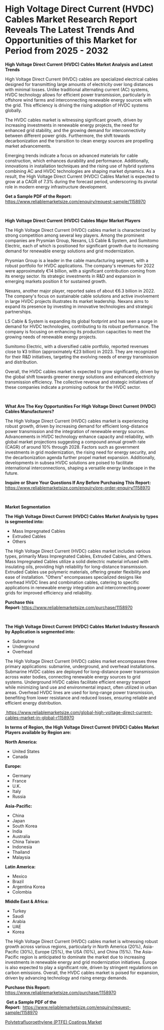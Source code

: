 <p><h1>High Voltage Direct Current (HVDC) Cables Market Research Report Reveals The Latest Trends And Opportunities of this Market for Period from 2025 - 2032</h1></p><p><strong>High Voltage Direct Current (HVDC) Cables Market Analysis and Latest Trends</strong></p>
<p><p>High Voltage Direct Current (HVDC) cables are specialized electrical cables designed for transmitting large amounts of electricity over long distances with minimal losses. Unlike traditional alternating current (AC) systems, HVDC technology allows for efficient power transmission, particularly in offshore wind farms and interconnecting renewable energy sources with the grid. This efficiency is driving the rising adoption of HVDC systems globally.</p><p>The HVDC cables market is witnessing significant growth, driven by increasing investments in renewable energy projects, the need for enhanced grid stability, and the growing demand for interconnectivity between different power grids. Furthermore, the shift towards decarbonization and the transition to clean energy sources are propelling market advancements.</p><p>Emerging trends indicate a focus on advanced materials for cable construction, which enhances durability and performance. Additionally, innovations in installation techniques and the rising use of hybrid systems combining AC and HVDC technologies are shaping market dynamics. As a result, the High Voltage Direct Current (HVDC) Cables Market is expected to grow at a CAGR of 7.3% during the forecast period, underscoring its pivotal role in modern energy infrastructure development.</p></p>
<p><strong>Get a Sample PDF of the Report:&nbsp;</strong> <a href="https://www.reliablemarketsize.com/enquiry/request-sample/1158970?utm_campaign=2212&utm_medium=2&utm_source=Github&utm_content=ia&utm_term=01022025&utm_id=high-voltage-direct-current-hvdc-cables">https://www.reliablemarketsize.com/enquiry/request-sample/1158970</a></p>
<p>&nbsp;</p>
<p><strong>High Voltage Direct Current (HVDC) Cables Major Market Players</strong></p>
<p><p>The High Voltage Direct Current (HVDC) cables market is characterized by strong competition among several key players. Among the prominent companies are Prysmian Group, Nexans, LS Cable & System, and Sumitomo Electric, each of which is positioned for significant growth due to increasing demand for renewable energy solutions and grid modernization.</p><p>Prysmian Group is a leader in the cable manufacturing segment, with a robust portfolio for HVDC applications. The company's revenues for 2022 were approximately €14 billion, with a significant contribution coming from its energy sector. Its strategic investments in R&D and expansion in emerging markets position it for sustained growth.</p><p>Nexans, another major player, reported sales of about €6.3 billion in 2022. The company's focus on sustainable cable solutions and active involvement in large HVDC projects illustrates its market leadership. Nexans aims to expand its presence by investing in innovative technologies and strategic partnerships.</p><p>LS Cable & System is expanding its global footprint and has seen a surge in demand for HVDC technologies, contributing to its robust performance. The company is focusing on enhancing its production capacities to meet the growing needs of renewable energy projects.</p><p>Sumitomo Electric, with a diversified cable portfolio, reported revenues close to ¥3 trillion (approximately €23 billion) in 2023. They are recognized for their R&D initiatives, targeting the evolving needs of energy transmission and distribution.</p><p>Overall, the HVDC cables market is expected to grow significantly, driven by the global shift towards greener energy solutions and enhanced electricity transmission efficiency. The collective revenue and strategic initiatives of these companies indicate a promising outlook for the HVDC sector.</p></p>
<p>&nbsp;</p>
<p><strong>What Are The Key Opportunities For High Voltage Direct Current (HVDC) Cables Manufacturers?</strong></p>
<p><p>The High Voltage Direct Current (HVDC) cables market is experiencing robust growth, driven by increasing demand for efficient long-distance power transmission and the integration of renewable energy sources. Advancements in HVDC technology enhance capacity and reliability, with global market projections suggesting a compound annual growth rate (CAGR) of around 10% through 2028. Factors such as government investments in grid modernization, the rising need for energy security, and the decarbonization agenda further propel market expansion. Additionally, developments in subsea HVDC solutions are poised to facilitate international interconnections, shaping a versatile energy landscape in the future.</p></p>
<p><strong>Inquire or Share Your Questions If Any Before Purchasing This Report:</strong> <a href="https://www.reliablemarketsize.com/enquiry/pre-order-enquiry/1158970?utm_campaign=2212&utm_medium=2&utm_source=Github&utm_content=ia&utm_term=01022025&utm_id=high-voltage-direct-current-hvdc-cables">https://www.reliablemarketsize.com/enquiry/pre-order-enquiry/1158970</a></p>
<p>&nbsp;</p>
<p><strong>Market Segmentation</strong></p>
<p><strong>The High Voltage Direct Current (HVDC) Cables Market Analysis by types is segmented into:</strong></p>
<p><ul><li>Mass Impregnated Cables</li><li>Extruded Cables</li><li>Others</li></ul></p>
<p><p>The High Voltage Direct Current (HVDC) cables market includes various types, primarily Mass Impregnated Cables, Extruded Cables, and Others. Mass Impregnated Cables utilize a solid dielectric material infused with insulating oils, providing high reliability for long-distance transmission. Extruded Cables use polymeric materials, offering greater flexibility and ease of installation. "Others" encompasses specialized designs like overhead HVDC lines and combination cables, catering to specific applications in renewable energy integration and interconnecting power grids for improved efficiency and reliability.</p></p>
<p><strong>Purchase this Report:&nbsp;</strong><a href="https://www.reliablemarketsize.com/purchase/1158970?utm_campaign=2212&utm_medium=2&utm_source=Github&utm_content=ia&utm_term=01022025&utm_id=high-voltage-direct-current-hvdc-cables">https://www.reliablemarketsize.com/purchase/1158970</a></p>
<p>&nbsp;</p>
<p><strong>The High Voltage Direct Current (HVDC) Cables Market Industry Research by Application is segmented into:</strong></p>
<p><ul><li>Submarine</li><li>Underground</li><li>Overhead</li></ul></p>
<p><p>The High Voltage Direct Current (HVDC) cables market encompasses three primary applications: submarine, underground, and overhead installations. Submarine HVDC cables are deployed for long-distance power transmission across water bodies, connecting renewable energy sources to grid systems. Underground HVDC cables facilitate efficient energy transport while minimizing land use and environmental impact, often utilized in urban areas. Overhead HVDC lines are used for long-range power transmission, benefiting from lower resistance and reduced losses, ensuring reliable and efficient energy distribution.</p></p>
<p><a href="https://www.reliablemarketsize.com/global-high-voltage-direct-current-cables-market-in-global-r1158970?utm_campaign=2212&utm_medium=2&utm_source=Github&utm_content=ia&utm_term=01022025&utm_id=high-voltage-direct-current-hvdc-cables">&nbsp;https://www.reliablemarketsize.com/global-high-voltage-direct-current-cables-market-in-global-r1158970</a></p>
<p><strong>In terms of Region, the High Voltage Direct Current (HVDC) Cables Market Players available by Region are:</strong></p>
<p>
    <p> <strong> North America: </strong>
        <ul>
            <li>United States</li>
            <li>Canada</li>
        </ul>
        </p> 
    <p> <strong> Europe: </strong>
        <ul>
            <li>Germany</li>
            <li>France</li>
            <li>U.K.</li>
            <li>Italy</li>
            <li>Russia</li>
        </ul>
        </p> 
    <p> <strong> Asia-Pacific: </strong>
        <ul>
            <li>China</li>
            <li>Japan</li>
            <li>South Korea</li>
            <li>India</li>
            <li>Australia</li>
            <li>China Taiwan</li>
            <li>Indonesia</li>
            <li>Thailand</li>
            <li>Malaysia</li>
        </ul>
        </p> 
    <p> <strong> Latin America: </strong>
        <ul>
            <li>Mexico</li>
            <li>Brazil</li>
            <li>Argentina Korea</li>
            <li>Colombia</li>
        </ul>
        </p> 
    <p> <strong> Middle East & Africa: </strong>
        <ul>
            <li>Turkey</li>
            <li>Saudi</li>
            <li>Arabia</li>
            <li>UAE</li>
            <li>Korea</li>
        </ul>
    </p>
    </p>
<p><p>The High Voltage Direct Current (HVDC) cables market is witnessing robust growth across various regions, particularly in North America (20%), Asia-Pacific (30%), Europe (25%), the USA (10%), and China (15%). The Asia-Pacific region is anticipated to dominate the market due to increasing investments in renewable energy and grid modernization initiatives. Europe is also expected to play a significant role, driven by stringent regulations on carbon emissions. Overall, the HVDC cables market is poised for expansion, driven by advancing technology and rising energy demands.</p></p>
<p><strong>Purchase this Report: </strong><a href="https://www.reliablemarketsize.com/purchase/1158970?utm_campaign=2212&utm_medium=2&utm_source=Github&utm_content=ia&utm_term=01022025&utm_id=high-voltage-direct-current-hvdc-cables">https://www.reliablemarketsize.com/purchase/1158970</a></p>
<p>&nbsp;<strong>Get a Sample PDF of the Report:&nbsp;&nbsp;</strong><a href="https://www.reliablemarketsize.com/enquiry/request-sample/1158970?utm_campaign=2212&utm_medium=2&utm_source=Github&utm_content=ia&utm_term=01022025&utm_id=high-voltage-direct-current-hvdc-cables">https://www.reliablemarketsize.com/enquiry/request-sample/1158970</a></p>
<p><strong></strong></p>
<p><p><a href="https://github.com/gullattedenna/Market-Research-Report-List-1/blob/main/polytetrafluoroethylene-ptfe-coatings-market.md?utm_campaign=2212&utm_medium=2&utm_source=Github&utm_content=ia&utm_term=01022025&utm_id=high-voltage-direct-current-hvdc-cables">Polytetrafluoroethylene (PTFE) Coatings Market</a></p></p>